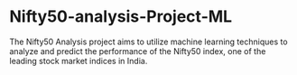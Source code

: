 # Nifty50-analysis-Project-ML
The Nifty50 Analysis project aims to utilize machine learning techniques to analyze and predict the performance of the Nifty50 index, one of the leading stock market indices in India.
